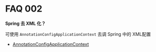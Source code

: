 # FAQ 002

**Spring 去 XML 化？**

可使用 `AnnotationConfigApplicationContext` 去调 Spring 中的 XML配置

- [AnnotationConfigApplicationContext](https://docs.spring.io/spring/docs/4.3.x/spring-framework-reference/htmlsingle/#beans-java-instantiating-container)

